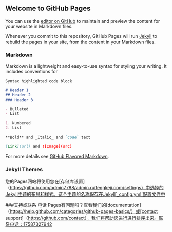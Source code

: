 ## Welcome to GitHub Pages

You can use the [editor on GitHub](https://github.com/admin7788/admin.ruifengkeji.com/edit/master/README.md) to maintain and preview the content for your website in Markdown files.

Whenever you commit to this repository, GitHub Pages will run [Jekyll](https://jekyllrb.com/) to rebuild the pages in your site, from the content in your Markdown files.

### Markdown

Markdown is a lightweight and easy-to-use syntax for styling your writing. It includes conventions for

```markdown
Syntax highlighted code block

# Header 1
## Header 2
### Header 3

- Bulleted
- List

1. Numbered
2. List

**Bold** and _Italic_ and `Code` text

[Link](url) and ![Image](src)
```

For more details see [GitHub Flavored Markdown](https://guides.github.com/features/mastering-markdown/).

### Jekyll Themes

您的Pages网站将使用您在[存储库设置] （https://github.com/admin7788/admin.ruifengkeji.com/settings）中选择的Jekyll主题的布局和样式。这个主题的名称保存在Jekyll`_config.yml`配置文件中

###支持或联系
电话
Pages有问题吗？查看我们的[documentation]（https://help.github.com/categories/github-pages-basics/）或[contact support]（https://github.com/contact），我们将帮助您进行进行排序出来。联系电话：17587327942

